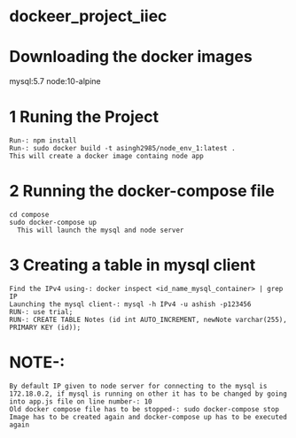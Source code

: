 # dockeer_project_iiec

# Downloading the docker images
  mysql:5.7
  node:10-alpine


# 1 Runing the Project
    Run-: npm install
    Run-: sudo docker build -t asingh2985/node_env_1:latest .
    This will create a docker image containg node app
    
# 2 Running the docker-compose file
    cd compose
    sudo docker-compose up
      This will launch the mysql and node server

# 3 Creating a table in mysql client
    Find the IPv4 using-: docker inspect <id_name_mysql_container> | grep IP
    Launching the mysql client-: mysql -h IPv4 -u ashish -p123456
    RUN-: use trial;
    RUN-: CREATE TABLE Notes (id int AUTO_INCREMENT, newNote varchar(255), PRIMARY KEY (id));
    
# NOTE-:
    By default IP given to node server for connecting to the mysql is 172.18.0.2, if mysql is running on other it has to be changed by going into app.js file on line number-: 10
    Old docker compose file has to be stopped-: sudo docker-compose stop
    Image has to be created again and docker-compose up has to be executed again
    

    
    
    
    

